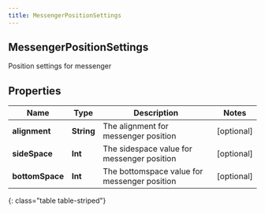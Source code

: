 ```yaml
---
title: MessengerPositionSettings
---
```

## MessengerPositionSettings
Position settings for messenger

## Properties

|Name | Type | Description | Notes|
|------------ | ------------- | ------------- | -------------|
| **alignment** | **String** | The alignment for messenger position | [optional] |
| **sideSpace** | **Int** | The sidespace value for messenger position | [optional] |
| **bottomSpace** | **Int** | The bottomspace value for messenger position | [optional] |
{: class="table table-striped"}


